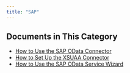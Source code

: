 ```yaml
---
title: "SAP"
---
```


## Documents in This Category

* [How to Use the SAP OData Connector](use-sap-odata-connector)
* [How to Set Up the XSUAA Connector](use-sap-xsuaa-connector)
* [How to Use the SAP OData Service Wizard](use-sap-odata-service-wizard)

